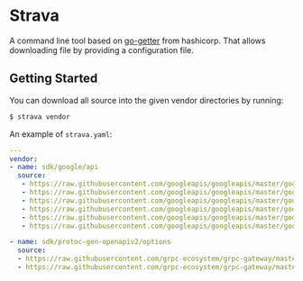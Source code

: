 # Strava

A command line tool based on
[go-getter](https://github.com/hashicorp/go-getter/) from hashicorp. That allows
downloading file by providing a configuration file.  


## Getting Started

You can download all source into the given vendor directories by running:

```bash
$ strava vendor
```

An example of `strava.yaml`:

```yaml
---
vendor:
- name: sdk/google/api
  source:
   - https://raw.githubusercontent.com/googleapis/googleapis/master/google/api/annotations.proto
   - https://raw.githubusercontent.com/googleapis/googleapis/master/google/api/resource.proto
   - https://raw.githubusercontent.com/googleapis/googleapis/master/google/api/field_behavior.proto
   - https://raw.githubusercontent.com/googleapis/googleapis/master/google/api/http.proto
   - https://raw.githubusercontent.com/googleapis/googleapis/master/google/api/httpbody.proto
   - https://raw.githubusercontent.com/googleapis/googleapis/master/google/api/client.proto

- name: sdk/protoc-gen-openapiv2/options
  source:
  - https://raw.githubusercontent.com/grpc-ecosystem/grpc-gateway/master/protoc-gen-openapiv2/options/annotations.proto
  - https://raw.githubusercontent.com/grpc-ecosystem/grpc-gateway/master/protoc-gen-openapiv2/options/openapiv2.proto
```
